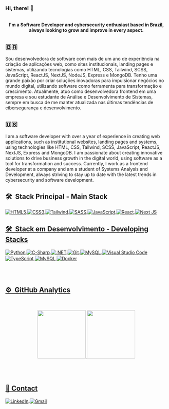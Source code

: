 ### Hi, there! 👋

<div align="center">  
  <br>
  <b>I'm a Software Developer and cybersecurity enthusiast based in Brazil, always looking to grow and improve in every aspect.</b>
</div>

## 🇧🇷
Sou desenvolvedora de software com mais de um ano de experiência na criação de aplicações web, como sites institucionais, landing pages e sistemas, utilizando tecnologias como HTML, CSS, Tailwind, SCSS, JavaScript, ReactJS, NextJS, NodeJS, Express e MongoDB. Tenho uma grande paixão por criar soluções inovadoras para impulsionar negócios no mundo digital, utilizando software como ferramenta para transformação e crescimento. Atualmente, atuo como desenvolvedora frontend em uma empresa e sou estudante de Análise e Desenvolvimento de Sistemas, sempre em busca de me manter atualizada nas últimas tendências de cibersegurança e desenvolvimento.
<br>

## 🇺🇸

I am a software developer with over a year of experience in creating web applications, such as institutional websites, landing pages and systems, using technologies like HTML, CSS, Tailwind, SCSS, JavaScript, ReactJS, NextJS, Express and MongoDB. I am passionate about creating innovative solutions to drive business growth in the digital world, using software as a tool for transformation and success. Currently, I work as a frontend developer at a company and am a student of Systems Analysis and Development, always striving to stay up to date with the latest trends in cybersecurity and software development.


## 🛠 &nbsp;Stack Principal - Main Stack

<div style="display: inline_block">
<a href="https://github.com/euukc">
  <img align="center" alt="HTML5" src="https://img.shields.io/badge/html5-%23E34F26.svg?style=for-the-badge&logo=html5&logoColor=white"/>
  <img align="center" alt="CSS3" src="https://img.shields.io/badge/css3-%231572B6.svg?style=for-the-badge&logo=css3&logoColor=white"/>
  <img align="center" alt="Tailwind" src="https://img.shields.io/badge/Tailwind_CSS-38B2AC?style=for-the-badge&logo=tailwind-css&logoColor=white">  
  <img align="center" alt="SASS" src="https://img.shields.io/badge/Sass-CC6699?style=for-the-badge&logo=sass&logoColor=white">  
  <img align="center" alt="JavaScript" src="https://img.shields.io/badge/JavaScript-F7DF1E?style=for-the-badge&logo=javascript&logoColor=black">
  <img align="center" alt="React" src="https://img.shields.io/badge/React-20232A?style=for-the-badge&logo=react&logoColor=61DAFB">
  <img align="center" alt="Next JS" src="https://img.shields.io/badge/nextjs-%23000000.svg?style=for-the-badge&logo=next.js&logoColor=white"/>
  
  
  
  

</div>

## 🛠 &nbsp;Stack em Desenvolvimento - Developing Stacks

<div style="display: inline_block">
<a href="https://github.com/euukc">
  <img align="center" alt="Python" src="https://img.shields.io/badge/Python-3776AB?style=for-the-badge&logo=python&logoColor=white">  
  <img align="center" alt="C-Sharp" src="https://img.shields.io/badge/C%23-239120?style=for-the-badge&logo=c-sharp&logoColor=white">
  <img align="center" alt=".NET" src="https://img.shields.io/badge/.NET-5C2D91?style=for-the-badge&logo=.net&logoColor=white"> 
  <img align="center" alt="Git" src="https://img.shields.io/badge/GIT-E44C30?style=for-the-badge&logo=git&logoColor=white">
  <img align="center" alt="MySQL" src="https://img.shields.io/badge/MySQL-00000F?style=for-the-badge&logo=mysql&logoColor=white">
  <img align="center" alt="Visual Studio Code" src="https://img.shields.io/badge/VisualStudioCode-0078d7.svg?style=for-the-badge&logo=visual-studio-code&logoColor=white"/> 
  <img align="center" alt="TypeScript" src="https://img.shields.io/badge/TypeScript-007ACC?style=for-the-badge&logo=typescript&logoColor=white">
  <img align="center" alt="MySQL" src="https://img.shields.io/badge/mysql-%2300f.svg?style=for-the-badge&logo=mysql&logoColor=white"/>
  <img align="center" alt="Docker" src="https://img.shields.io/badge/docker-%230db7ed.svg?style=for-the-badge&logo=docker&logoColor=white"/>

</div>

<br><br>

## ⚙️ &nbsp;GitHub Analytics

<div align="center"><br/><br/>
  <a href="https://github.com/euukc">
  <img height="150em" src="https://github-readme-stats.vercel.app/api?username=euukc&show_icons=true&theme=tokyonight&include_all_commits=true&count_private=true"/>
  <img height="150em" src="https://github-readme-stats.vercel.app/api/top-langs/?username=euukc&layout=compact&langs_count=7&theme=tokyonight"/>
</div>

<br><br>

## 📧 Contact

<div>
  <a href="https://www.linkedin.com/in/keniac" target="_blank">
    <img align="center" alt="LinkedIn" src="https://img.shields.io/badge/linkedin-%230077B5.svg?style=for-the-badge&logo=linkedin&logoColor=white"/>
  </a>
  <a href="mailto:keniacarolineferreira@gmail.com">
    <img align="center" alt="Gmail" src="https://img.shields.io/badge/Gmail-D14836?style=for-the-badge&logo=gmail&logoColor=white" />
  </a>
  </div>

